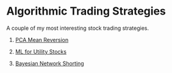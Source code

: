 
# Algorithmic Trading Strategies

A couple of my most interesting stock trading strategies.

1) [PCA Mean Reversion](https://rishubnahar.com/blog/pca_Mean_Reversion.html)

2) [ML for Utility Stocks](https://rishubnahar.com/blog/utilityML.html)

3) [Bayesian Network Shorting](https://github.com/Rishub21/Stock_Bayesian_Network)

